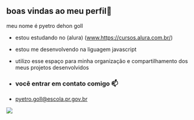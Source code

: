 ## boas vindas ao meu perfil👋

meu nome é pyetro dehon goll

- estou estudando no (alura) (www.https://cursos.alura.com.br/)
- estou me desenvolvendo na liguagem javascript
- utilizo esse espaço para minha organização e compartilhamento dos meus projetos desenvolvidos

- ### você entrar em contato comigo 📫

- pyetro.goll@escola.pr.gov.br


![](![octocat-1723049065833](https://github.com/user-attachments/assets/cbf05a79-ea8f-4235-9cd1-d4317ecd53fa))





